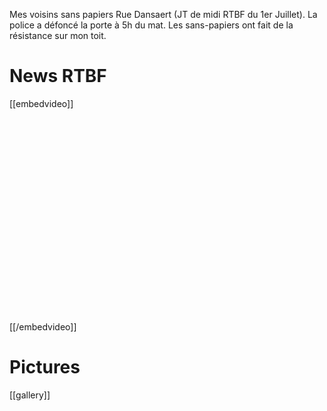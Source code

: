 Mes voisins sans papiers Rue Dansaert (JT de midi RTBF du 1er Juillet). La police a défoncé la porte à 5h du mat. Les sans-papiers ont fait de la résistance sur mon toit.

# News RTBF


[[embedvideo]]
<object width="560" height="340"><param name="movie" value="<<http://www.youtube.com/v/nBvo0CPJiac&hl=en&fs=1&>  >  "></param><param name="allowFullScreen" value="true"></param><param name="allowscriptaccess" value="always"></param><embed src="http://www.youtube.com/v/nBvo0CPJiac&hl=en&fs=1&" type="application/x-shockwave-flash" allowscriptaccess="always" allowfullscreen="true" width="560" height="340"></embed></object>
[[/embedvideo]]

# Pictures


[[gallery]]